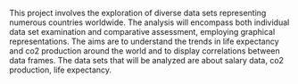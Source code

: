 This project involves the exploration of diverse data sets representing numerous countries worldwide. The analysis will encompass both individual data set examination and comparative assessment, employing graphical representations. The aims are to understand the trends in life expectancy and co2 production around the world and to display correlations between data frames. The data sets that will be analyzed are about salary data, co2 production, life expectancy.

